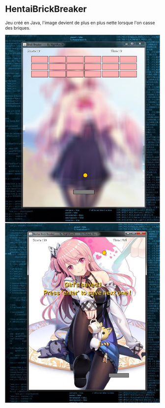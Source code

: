 # HentaiBrickBreaker

Jeu créé en Java, l'image devient de plus en plus nette lorsque l'on casse des briques.

 ![alt text](/screenshot/1.jpg) 
 ![alt text](/screenshot/2.jpg)
